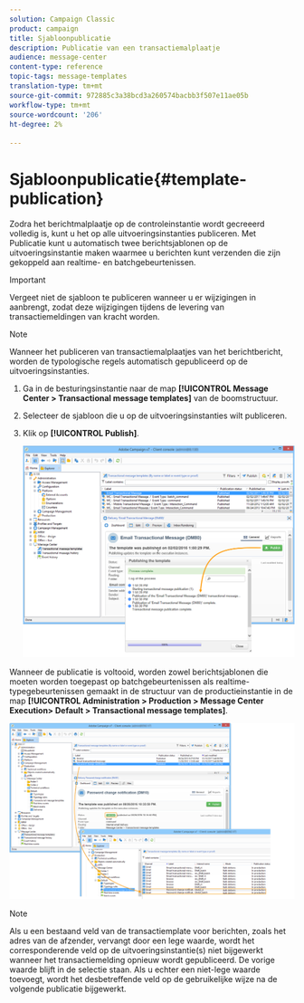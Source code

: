 ```yaml
---
solution: Campaign Classic
product: campaign
title: Sjabloonpublicatie
description: Publicatie van een transactiemalplaatje
audience: message-center
content-type: reference
topic-tags: message-templates
translation-type: tm+mt
source-git-commit: 972885c3a38bcd3a260574bacbb3f507e11ae05b
workflow-type: tm+mt
source-wordcount: '206'
ht-degree: 2%

---
```



# Sjabloonpublicatie{#template-publication}

Zodra het berichtmalplaatje op de controleinstantie wordt gecreeerd volledig is, kunt u het op alle uitvoeringsinstanties publiceren. Met Publicatie kunt u automatisch twee berichtsjablonen op de uitvoeringsinstantie maken waarmee u berichten kunt verzenden die zijn gekoppeld aan realtime- en batchgebeurtenissen.

>[!IMPORTANT]
>
>Vergeet niet de sjabloon te publiceren wanneer u er wijzigingen in aanbrengt, zodat deze wijzigingen tijdens de levering van transactiemeldingen van kracht worden.

>[!NOTE]
>
>Wanneer het publiceren van transactiemalplaatjes van het berichtbericht, worden de typologische regels automatisch gepubliceerd op de uitvoeringsinstanties.

1. Ga in de besturingsinstantie naar de map **[!UICONTROL Message Center > Transactional message templates]** van de boomstructuur.
1. Selecteer de sjabloon die u op de uitvoeringsinstanties wilt publiceren.
1. Klik op **[!UICONTROL Publish]**.

   ![](assets/messagecenter_publish_model_008.png)

Wanneer de publicatie is voltooid, worden zowel berichtsjablonen die moeten worden toegepast op batchgebeurtenissen als realtime-typegebeurtenissen gemaakt in de structuur van de productieinstantie in de map **[!UICONTROL Administration > Production > Message Center Execution> Default > Transactional message templates]**.

![](assets/messagecenter_deployed_model_001.png)

>[!NOTE]
>
>Als u een bestaand veld van de transactiemplate voor berichten, zoals het adres van de afzender, vervangt door een lege waarde, wordt het corresponderende veld op de uitvoeringsinstantie(s) niet bijgewerkt wanneer het transactiemelding opnieuw wordt gepubliceerd. De vorige waarde blijft in de selectie staan. Als u echter een niet-lege waarde toevoegt, wordt het desbetreffende veld op de gebruikelijke wijze na de volgende publicatie bijgewerkt.
